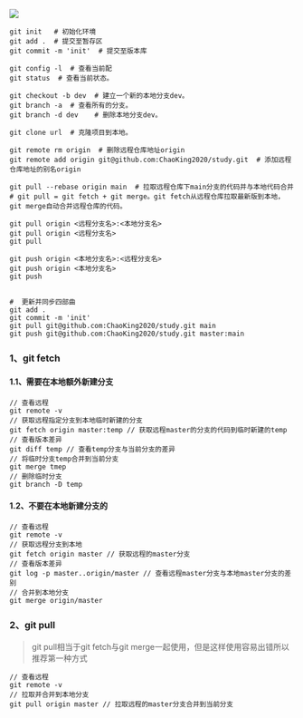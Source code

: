 

![](https://p6.toutiaoimg.com/origin/pgc-image/4f3beebebdd74d1fbabadd363e8f4405?from=pc)

~~~shell
git init   # 初始化环境
git add .  # 提交至暂存区
git commit -m 'init'  # 提交至版本库

git config -l  # 查看当前配
git status  # 查看当前状态。

git checkout -b dev  # 建立一个新的本地分支dev。
git branch -a  # 查看所有的分支。
git branch -d dev    # 删除本地分支dev。

git clone url  # 克隆项目到本地。

git remote rm origin  # 删除远程仓库地址origin
git remote add origin git@github.com:ChaoKing2020/study.git  # 添加远程仓库地址的别名origin

git pull --rebase origin main  # 拉取远程仓库下main分支的代码并与本地代码合并
# git pull = git fetch + git merge。git fetch从远程仓库拉取最新版到本地，git merge自动合并远程仓库的代码。

git pull origin <远程分支名>:<本地分支名>
git pull origin <远程分支名>
git pull

git push origin <本地分支名>:<远程分支名>
git push origin <本地分支名>
git push


#  更新并同步四部曲
git add .
git commit -m 'init'
git pull git@github.com:ChaoKing2020/study.git main
git push git@github.com:ChaoKing2020/study.git master:main
~~~



### 1、git fetch

#### 1.1、需要在本地额外新建分支

~~~shell
// 查看远程
git remote -v 
// 获取远程指定分支到本地临时新建的分支
git fetch origin master:temp // 获取远程master的分支的代码到临时新建的temp
// 查看版本差异
git diff temp // 查看temp分支与当前分支的差异
// 将临时分支temp合并到当前分支
git merge tmep
// 删除临时分支
git branch -D temp
~~~

#### 1.2、不要在本地新建分支的

```git
// 查看远程
git remote -v
// 获取远程分支到本地
git fetch origin master // 获取远程的master分支
// 查看版本差异
git log -p master..origin/master // 查看远程master分支与本地master分支的差别
// 合并到本地分支
git merge origin/master
```

### 2、git pull

> git pull相当于git fetch与git merge一起使用，但是这样使用容易出错所以推荐第一种方式

```git
// 查看远程
git remote -v
// 拉取并合并到本地分支
git pull origin master // 拉取远程的master分支合并到当前分支
```
